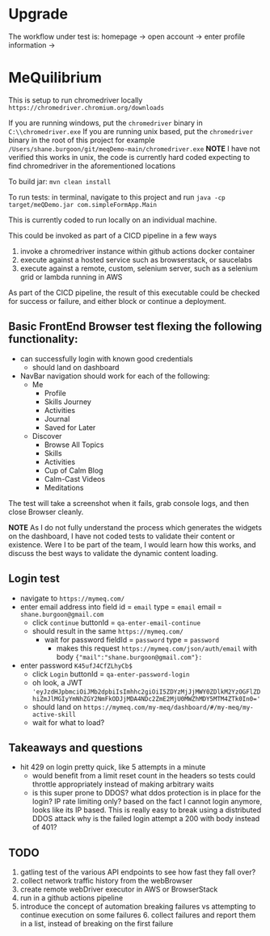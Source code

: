
# Upgrade

The workflow under test is:
  homepage -> open account -> enter profile information ->













# MeQuilibrium 


This is setup to run chromedriver locally `https://chromedriver.chromium.org/downloads`

If you are running windows, put the `chromedriver` binary in `C:\\chromedriver.exe`
If you are running unix based, put the `chromedriver` binary in the root of this project for example `/Users/shane.burgoon/git/meqDemo-main/chromedriver.exe`
 **NOTE** I have not verified this works in unix, the code is currently hard coded expecting to find chromedriver in the aforementioned locations

To build jar: `mvn clean install`

To run tests:  in terminal, navigate to this project and run `java -cp target/meQDemo.jar com.simpleFormApp.Main`

This is currently coded to run locally on an individual machine.

This could be invoked as part of a CICD pipeline in a few ways
1. invoke a chromedriver instance within github actions docker container
2. execute against a hosted service such as browserstack, or saucelabs
3. execute against a remote, custom, selenium server, such as a selenium grid or lambda running in AWS

As part of the CICD pipeline, the result of this executable could be checked for success or failure, and either block or continue a deployment.


## Basic FrontEnd  Browser test flexing the following functionality:

- can successfully login with known good credentials
  - should land on dashboard
- NavBar navigation should work for each of the following:
  - Me
    - Profile
    - Skills Journey
    - Activities
    - Journal
    - Saved for Later
  - Discover
    - Browse All Topics
    - Skills
    - Activities
    - Cup of Calm Blog
    - Calm-Cast Videos
    - Meditations

The test will take a screenshot when it fails, grab console logs, and then close Browser cleanly.

**NOTE** As I do not fully understand the process which generates the widgets on the dashboard, I have not coded tests to validate their content or existence.
Were I to be part of the team, I would learn how this works, and discuss the best ways to validate the dynamic content loading.

## Login test

- navigate to `https://mymeq.com/`
- enter email address into field id = `email` type = `email` email = `shane.burgoon@gmail.com`
  - click `continue` buttonId = `qa-enter-email-continue`
  - should result in the same `https://mymeq.com/`
    - wait for password fieldId = `password` type = `password`
      - makes this request `https://mymeq.com/json/auth/email` with body `{"mail":"shane.burgoon@gmail.com"}:`
- enter password `K45ufJ4CfZLhyCb$`
  - click `Login` buttonId = `qa-enter-password-login`
  - oh look, a JWT    `'eyJzdHJpbmciOiJMb2dpbiIsImhhc2giOiI5ZDYzMjJjMWY0ZDlkM2YzOGFlZDhiZmJlMGIyYmNhZGY2NmFkODJjMDA4NDc2ZmE2MjU0MWZhMDY5MTM4ZTk0In0='`
  - should land on `https://mymeq.com/my-meq/dashboard/#/my-meq/my-active-skill`
  - wait for what to load?


## Takeaways and questions

- hit 429 on login pretty quick, like 5 attempts in a minute
  - would benefit from a limit reset count in the headers so tests could throttle appropriately instead of making arbitrary waits
  - is this super prone to DDOS? what ddos protection is in place for the login? IP rate limiting only?
      based on the fact I cannot login anymore, looks like its IP based. This is really easy to break using a distributed DDOS attack
      why is the failed login attempt a 200 with body instead of 401?

## TODO

1. gatling test of the various API endpoints to see how fast they fall over?
2. collect network traffic history from the webBrowser
3. create remote webDriver executor in AWS or BrowserStack
4. run in a github actions pipeline
5. introduce the concept of automation breaking failures vs attempting to continue execution on some failures
   6. collect failures and report them in a list, instead of breaking on the first failure
